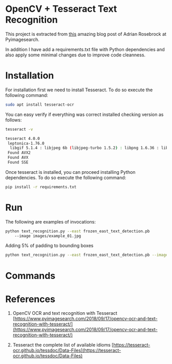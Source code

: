# OpenCV + Tesseract Text Recognition
This project is extracted from [this](https://www.pyimagesearch.com/2018/09/17/opencv-ocr-and-text-recognition-with-tesseract/) 
amazing blog post of Adrian Rosebrock at Pyimagesearch.

In addition I have add a requirements.txt file with Python dependencies and also apply some minimal changes due to 
improve code cleanness.

# Installation
For installation first we need to install Tesseract. To do so execute the following command:

```bash
sudo apt install tesseract-ocr
``` 

You can easy verify if everything was correct installed checking version as follows:

```bash
tesseract -v

tesseract 4.0.0
 leptonica-1.76.0
  libgif 5.1.4 : libjpeg 6b (libjpeg-turbo 1.5.2) : libpng 1.6.36 : libtiff 4.1.0 : zlib 1.2.11 : libwebp 0.6.1 : libopenjp2 2.3.0
 Found AVX2
 Found AVX
 Found SSE

```

Once tesseract is installed, you can proceed installing Python dependencies. To do so execute the following command:

```bash
pip install -r requirements.txt
```

# Run
The following are examples of invocations:

```bash
python text_recognition.py --east frozen_east_text_detection.pb 
	--image images/example_01.jpg
```

Adding 5% of padding to bounding boxes

```bash
python text_recognition.py --east frozen_east_text_detection.pb --image images/example_05.jpg --padding 0.05
```

# Commands

# References

1. OpenCV OCR and text recognition with Tesseract 
[https://www.pyimagesearch.com/2018/09/17/opencv-ocr-and-text-recognition-with-tesseract/](https://www.pyimagesearch.com/2018/09/17/opencv-ocr-and-text-recognition-with-tesseract/)

3. Tesseract the complete list of available idioms
[https://tesseract-ocr.github.io/tessdoc/Data-Files](https://tesseract-ocr.github.io/tessdoc/Data-Files)
